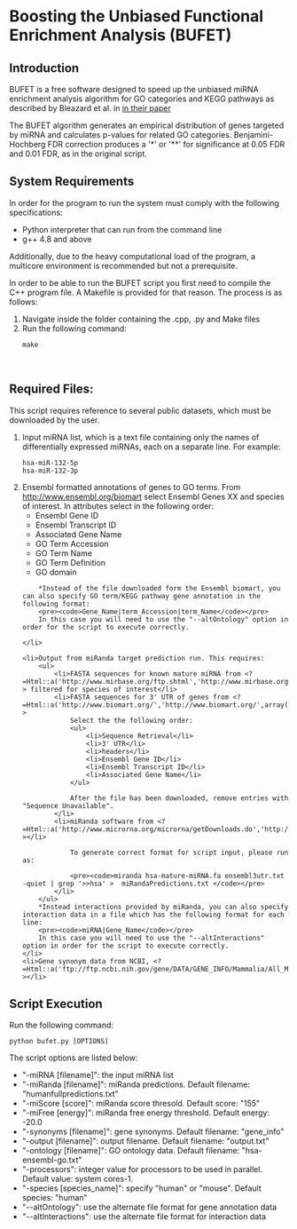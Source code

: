 # Boosting the Unbiased Functional Enrichment Analysis (BUFET)

<h2>Introduction</h2>
<p>BUFET is a free software designed to speed up the unbiased miRNA enrichment analysis algorithm for GO categories and KEGG pathways as described by Bleazard et al. in <a href="http://bioinformatics.oxfordjournals.org/content/31/10/1592" target="_blank">in their paper</a></p>
<p>The BUFET algorithm generates an empirical distribution of genes targeted by miRNA and calculates p-values for related GO categories. Benjamini-Hochberg FDR correction produces a '*' or '**' for significance at 0.05 FDR and 0.01 FDR, as in the original script.</p>

<h2>System Requirements</h2>
<p>In order for the program to run the system must comply with the following specifications:
<ul>
    <li>Python interpreter that can run from the command line</li>
    <li>g++ 4.8 and above</li>
</ul>
Additionally, due to the heavy computational load of the program, a multicore environment is recommended but not a prerequisite.</p>

<p>In order to be able to run the BUFET script you first need to compile the C++ program file. A Makefile is provided for that reason. The process is as follows:<br />
    <ol>
        <li>Navigate inside the folder containing the .cpp, .py and Make files</li>
        <li>Run the following command:
            <pre><code>make</code></pre>
    </ol><br />

<h2>Required Files:</h2>

<p>This script requires reference to several public datasets, which must
be downloaded by the user.

<ol>
    <li>Input miRNA list, which is a text file containing only the names
of differentially expressed miRNAs, each on a separate line. For
example:<br />
        <pre><code>hsa-miR-132-5p
hsa-miR-132-3p</code></pre>
    </li>
    <li>Ensembl formatted annotations of genes to GO terms. From <a href="http://www.ensembl.org/biomart" target="_blank">http://www.ensembl.org/biomart</a> select Ensembl Genes XX
    and species of interest. 
        In attributes select in the following order:
        <ul>
            <li>Ensembl Gene ID</li>
            <li>Ensembl Transcript ID</li>
            <li>Associated Gene Name</li>
            <li>GO Term Accession</li>
            <li>GO Term Name</li>
            <li>GO Term Definition</li>
            <li>GO domain</li>
        </ul>
        
        *Instead of the file downloaded form the Ensembl biomart, you can also specify GO term/KEGG pathway gene annotation in the following format:
        <pre><code>Gene_Name|term_Accession|term_Name</code></pre>
        In this case you will need to use the "--altOntology" option in order for the script to execute correctly.
        
    </li>

    <li>Output from miRanda target prediction run. This requires:
        <ul>
            <li>FASTA sequences for known mature miRNA from <?=Html::a('http://www.mirbase.org/ftp.shtml','http://www.mirbase.org/ftp.shtml',array('target'=>'_blank'))?> filtered for species of interest</li>
            <li>FASTA sequences for 3' UTR of genes from <?=Html::a('http://www.biomart.org/','http://www.biomart.org/',array('target'=>'_blank'))?>
                Select the the following order:
                <ul>
                    <li>Sequence Retrieval</li>
                    <li>3' UTR</li>
                    <li>headers</li>
                    <li>Ensembl Gene ID</li>
                    <li>Ensembl Transcript ID</li>
                    <li>Associated Gene Name</li>
                </ul>

                After the file has been downloaded, remove entries with "Sequence Unavailable".
            </li>
            <li>miRanda software from <?=Html::a('http://www.microrna.org/microrna/getDownloads.do','http://www.microrna.org/microrna/getDownloads.do',array('target'=>'_blank'))?></li>

                To generate correct format for script input, please run as: 

                <pre><code>miranda hsa-mature-miRNA.fa ensembl3utr.txt -quiet | grep '>>hsa' >  miRandaPredictions.txt </code></pre>
            </li>
        </ul>
        *Instead interactions provided by miRanda, you can also specify interaction data in a file which has the following format for each line:
        <pre><code>miRNA|Gene_Name</code></pre>
        In this case you will need to use the "--altInteractions" option in order for the script to execute correctly.
    </li>
    <li>Gene synonym data from NCBI, <?=Html::a('ftp://ftp.ncbi.nih.gov/gene/DATA/GENE_INFO/Mammalia/All_Mammalia.gene_info.gz','ftp://ftp.ncbi.nih.gov/gene/DATA/GENE_INFO/Mammalia/All_Mammalia.gene_info.gz',array('target'=>'_blank'))?></li>
</ol>

</p>

<h2>Script Execution</h2>

<p>Run the following command:

<pre><code>python bufet.py [OPTIONS]</code></pre>

The script options are listed below:
<ul>
    <li>"-miRNA [filename]": the input miRNA list</li>
    <li>"-miRanda [filename]": miRanda predictions. Default filename: "humanfullpredictions.txt"</li>
    <li>"-miScore [score]": miRanda score thresold. Default score: "155"</li>
    <li>"-miFree [energy]": miRanda free energy threshold. Default energy: -20.0</li>
    <li>"-synonyms [filename]": gene synonyms. Default filename: "gene_info"</li>
    <li>"-output [filename]": output filename. Default filename: "output.txt"</li>
    <li>"-ontology [filename]": GO ontology data. Default filename: "hsa-ensembl-go.txt"</li>
    <li>"-processors": integer value for processors to be used in parallel. Default value: system cores-1.</li>
    <li>"-species [species_name]": specify "human" or "mouse". Default species: "human"</li>
    <li>"--altOntology": use the alternate file format for gene annotation data</li>
    <li>"--altInteractions": use the alternate file format for interaction data</li>
</ul>
</p>
